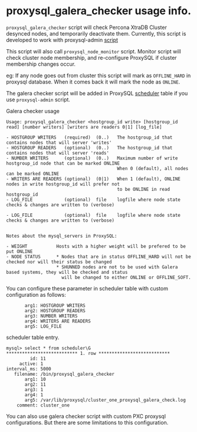 # proxysql_galera_checker usage info.

`proxysql_galera_checker` script will check Percona XtraDB Cluster desynced nodes, and temporarily deactivate them. Currently, this script is developed to work with proxysql-admin [script](https://github.com/percona/proxysql-admin-tool/blob/v1.4.14-dev/README.md)

This script will also call `proxysql_node_monitor` script. Monitor script will check cluster node membership, and re-configure ProxySQL if cluster membership changes occur. 

eg: If any node goes out from cluster this script will mark as `OFFLINE_HARD` in proxysql database. When it comes back it will mark the node as `ONLINE`.

The galera checker script will be added in ProxySQL [scheduler](https://github.com/sysown/proxysql/blob/master/doc/scheduler.md) table if you use `proxysql-admin` script.

Galera checker usage
```
Usage: proxysql_galera_checker <hostgroup_id write> [hostgroup_id read] [number writers] [writers are readers 0|1] [log_file]

- HOSTGROUP WRITERS   (required)  (0..)   The hostgroup_id that contains nodes that will server 'writes'
- HOSTGROUP READERS   (optional)  (0..)   The hostgroup_id that contains nodes that will server 'reads'
- NUMBER WRITERS      (optional)  (0..)   Maximum number of write hostgroup_id node that can be marked ONLINE
                                          When 0 (default), all nodes can be marked ONLINE
- WRITERS ARE READERS (optional)  (0|1)   When 1 (default), ONLINE nodes in write hostgroup_id will prefer not
                                          to be ONLINE in read hostgroup_id
- LOG_FILE            (optional)  file    logfile where node state checks & changes are written to (verbose)

- LOG_FILE            (optional)  file    logfile where node state checks & changes are written to (verbose)


Notes about the mysql_servers in ProxySQL:

- WEIGHT           Hosts with a higher weight will be prefered to be put ONLINE
- NODE STATUS      * Nodes that are in status OFFLINE_HARD will not be checked nor will their status be changed
                   * SHUNNED nodes are not to be used with Galera based systems, they will be checked and status
                     will be changed to either ONLINE or OFFLINE_SOFT.
```				 
					 
You can configure these parameter in scheduler table with custom configuration as follows:
```
       arg1: HOSTGROUP WRITERS 
       arg2: HOSTGROUP READERS
       arg3: NUMBER WRITERS
       arg4: WRITERS ARE READERS
       arg5: LOG_FILE
```
scheduler table entry.
```
mysql> select * from scheduler\G
*************************** 1. row ***************************
         id: 11
     active: 1
interval_ms: 5000
   filename: /bin/proxysql_galera_checker
       arg1: 10
       arg2: 11
       arg3: 1
       arg4: 1
       arg5: /var/lib/proxysql/cluster_one_proxysql_galera_check.log
    comment: cluster_one
```

You can also use galera checker script with custom PXC proxysql configurations. But there are some limitations to this configuration.
